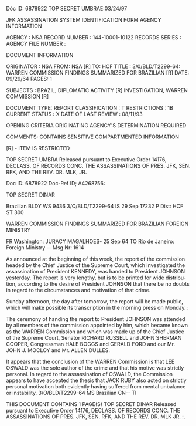 Dòc ID: 6878922 TOP SECRET UMBRAE:03/24/97

JFK ASSASSINATION SYSTEM
IDENTIFICATION FORM
AGENCY INFORMATION

AGENCY : NSA
RECORD NUMBER : 144-10001-10122
RECORDS SERIES :
AGENCY FILE NUMBER :

DOCUMENT INFORMATION

ORIGINATOR : NSA
FROM: NSA [R]
TO: HCF
TITLE :
3/0/BLD/T2299-64: WARREN COMMISSION FINDINGS SUMMARIZED FOR BRAZILIAN [R]
DATE: 09/29/64
PAGES: 1

SUBJECTS :
BRAZIL, DIPLOMATIC ACTIVITY [R]
INVESTIGATION, WARREN COMMISSION [R]

DOCUMENT TYPE: REPORT
CLASSIFICATION : T
RESTRICTIONS : 1B
CURRENT STATUS : X
DATE OF LAST REVIEW : 08/11/93

OPENING CRITERIA
ORIGINATING AGENCY'S DETERMINATION REQUIRED

COMMENTS:
CONTAINS SENSITIVE COMPARTMENTED INFORMATION

[R] - ITEM IS RESTRICTED

TOP SECRET UMBRA
Released pursuant to Executive Order 14176, DECLASS. OF RECORDS CONC. THE ASSASSINATIONS OF PRES. JFK, SEN.
RFK, AND THE REV. DR. MLK, JR.

Doc ID: 6878922 Doc-Ref ID; A4268756:

TOP SECRET DINAR

Brazilian BLDY WS 9436 3/O/BLD/T2299-64
IS 29 Sep 17232 P
Dist: HCF
ST 300

WARREN COMMISSION FINDINGS SUMMARIZED FOR BRAZILIAN FOREIGN
MINISTRY

FR Washington: JURACY MAGALHOES- 25 Sep 64
TO Rio de Janeiro: Foreign Ministry --
Msg Nr: 1614

As announced at the beginning of this week, the report
of the commission headed by the Chief Justice of the Supreme
Court, which investigated the assassination of President
KENNEDY, was handed to President JOHNSON yesterday. The
report is very lengthy, but is to be printed for wide distribu-
tion, according to the desire of President JOHNSON that there
be no doubts in regard to the circumstances and motivation
of that crime.

Sunday afternoon, the day after tomorrow, the report
will be made public, which will make possible its transcription
in the morning press on Monday.
:

The ceremony of handing the report to President JOHNSON
was attended by all members of the commission appointed by
him, which became known as the WARREN Commission and which
was made up of the Chief Justice of the Supreme Court, Senator
RICHARD RUSSELL and JOHN SHERMAN COOPER, Congressman HALE
BOGGS and GERALD FORD and our Mr. JOHN J. MOCLOY and Mr. ALLEN
DULLES.

It appears that the conclusion of the WARREN Commission
is that LEE OSWALD was the sole author of the crime and that
his motive was strictly personal. In regard to the assassination
of OSWALD, the Commission appears to have accepted the thesis
that JACK RUBY also acted on strictly personal motivation both
evidently having suffered from mental unbalance or instability.
3/O/BLD/T2299-64
MS
Brazilian
CN-- TI

THIS DOCUMENT CONTAINS 1 PAGE(S)
TOP SECRET DINAR
Released pursuant to Executive Order 14176, DECLASS. OF RECORDS CONC. THE ASSASSINATIONS OF PRES. JFK, SEN.
RFK, AND THE REV. DR. MLK JR.
:.
